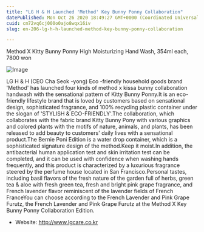 ```yaml
---
title: "LG H & H Launched 'Method' Key Bunny Ponny Collaboration"
datePublished: Mon Oct 26 2020 18:49:27 GMT+0000 (Coordinated Universal Time)
cuid: cm72vq6cj000o0ajo8wqx16iv
slug: en-206-lg-h-h-launched-method-key-bunny-ponny-collaboration

---
```



Method X Kitty Bunny Ponny High Moisturizing Hand Wash, 354ml each, 7800 won

![Image](https://cdn.hashnode.com/res/hashnode/image/upload/v1739423306045/77f72e0d-88e9-4ae7-99a2-73b02eb4ac60.jpeg)

LG H & H (CEO Cha Seok -yong) Eco -friendly household goods brand 'Method' has launched four kinds of method x kissa bunny collaboration handwash with the sensational pattern of Kitty Bunny Ponny.It is an eco-friendly lifestyle brand that is loved by customers based on sensational design, sophisticated fragrance, and 100% recycling plastic container under the slogan of 'STYLISH & ECO-FRIENDLY'.The collaboration, which collaborates with the fabric brand Kitty Bunny Pony with various graphics and colored plants with the motifs of nature, animals, and plants, has been released to add beauty to customers' daily lives with a sensational product.The Bernie Poni Edition is a water drop container, which is a sophisticated signature design of the method.Keep it moist.In addition, the antibacterial human application test and skin irritation test can be completed, and it can be used with confidence when washing hands frequently, and this product is characterized by a luxurious fragrance steered by the perfume house located in San Francisco.Personal tastes, including basil flavors of the fresh nature of the garden full of herbs, green tea & aloe with fresh green tea, fresh and bright pink grape fragrance, and French lavender flavor reminiscent of the lavender fields of French FranceYou can choose according to the French Lavender and Pink Grape Furutz, the French Lavender and Pink Grape Furutz at the Method X Key Bunny Ponny Collaboration Edition.

- Website: http://www.lgcare.co.kr